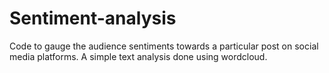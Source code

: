 # Sentiment-analysis
Code to gauge the audience sentiments towards a particular post on social media platforms. A simple text analysis done using wordcloud.
